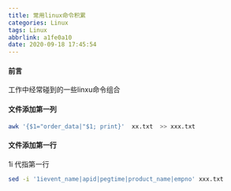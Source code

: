 ```yaml
---
title: 常用linux命令积累
categories: Linux
tags: Linux
abbrlink: a1fe0a10
date: 2020-09-18 17:45:54
---
```


#### 前言
工作中经常碰到的一些linxu命令组合
<!--more-->

#### 文件添加第一列
```sh
awk '{$1="order_data|"$1; print}'  xx.txt  >> xxx.txt
```
#### 文件添加第一行
1i 代指第一行
```sh
sed -i '1ievent_name|apid|pegtime|product_name|empno' xxx.txt

```